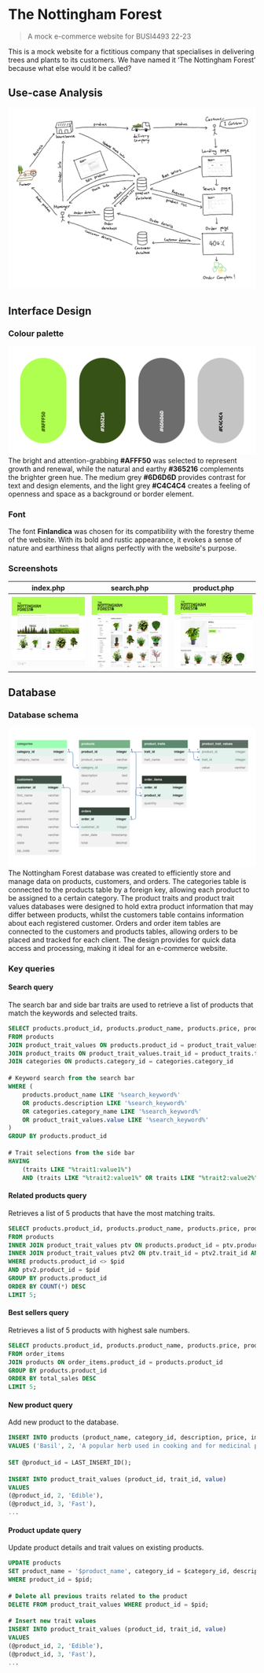 # The Nottingham Forest
> A mock e-commerce website for BUSI4493 22-23

This is a mock website for a fictitious company that specialises in delivering trees and plants to its customers.
We have named it ‘The Nottingham Forest’ because what else would it be called?

## Use-case Analysis
![Rich Picture](./README/rich_picture.png)

## Interface Design
### Colour palette
![Colour Palette](./README/palette.png)
The bright and attention-grabbing **#AFFF50** was selected to represent growth and renewal, while the natural and earthy **#365216** complements the brighter green hue. The medium grey **#6D6D6D** provides contrast for text and design elements, and the light grey **#C4C4C4** creates a feeling of openness and space as a background or border element.

### Font
The font **Finlandica** was chosen for its compatibility with the forestry theme of the website. With its bold and rustic appearance, it evokes a sense of nature and earthiness that aligns perfectly with the website's purpose.

### Screenshots
index.php                                                 | search.php                                                | product.php                                               
 :--------------------------------------------------------:| :--------------------------------------------------------:| :--------------------------------------------------------:
 <img src="./README/screenshot_index.png" width="256"/>   | <img src="./README/screenshot_search.png" width="256"/>  | <img src="./README/screenshot_product.png" width="256"/>

## Database
### Database schema
![Database Schema](./README/schema.png)
The Nottingham Forest database was created to efficiently store and manage data on products, customers, and orders. The categories table is connected to the products table by a foreign key, allowing each product to be assigned to a certain category. The product traits and product trait values databases were designed to hold extra product information that may differ between products, whilst the customers table contains information about each registered customer. Orders and order item tables are connected to the customers and products tables, allowing orders to be placed and tracked for each client. The design provides for quick data access and processing, making it ideal for an e-commerce website.

### Key queries
#### Search query
The search bar and side bar traits are used to retrieve a list of products that match the keywords and selected traits.
```sql
SELECT products.product_id, products.product_name, products.price, products.image_url, GROUP_CONCAT(product_traits.trait_id, ':', product_trait_values.value SEPARATOR ', ') AS traits
FROM products
JOIN product_trait_values ON products.product_id = product_trait_values.product_id
JOIN product_traits ON product_trait_values.trait_id = product_traits.trait_id
JOIN categories ON products.category_id = categories.category_id

# Keyword search from the search bar
WHERE (
	products.product_name LIKE '%search_keyword%'
	OR products.description LIKE '%search_keyword%'
	OR categories.category_name LIKE '%search_keyword%'
	OR product_trait_values.value LIKE '%search_keyword%'
)
GROUP BY products.product_id

# Trait selections from the side bar
HAVING 
	(traits LIKE "%trait1:value1%")
	AND (traits LIKE "%trait2:value1%" OR traits LIKE "%trait2:value2%") ...
```

#### Related products query
Retrieves a list of 5 products that have the most matching traits.
```sql
SELECT products.product_id, products.product_name, products.price, products.image_url
FROM products
INNER JOIN product_trait_values ptv ON products.product_id = ptv.product_id
INNER JOIN product_trait_values ptv2 ON ptv.trait_id = ptv2.trait_id AND ptv.value = ptv2.value
WHERE products.product_id <> $pid
AND ptv2.product_id = $pid
GROUP BY products.product_id
ORDER BY COUNT(*) DESC
LIMIT 5;
```

#### Best sellers query
Retrieves a list of 5 products with highest sale numbers.
```sql
SELECT products.product_id, products.product_name, products.price, products.image_url, SUM(order_items.quantity) as total_sales
FROM order_items
JOIN products ON order_items.product_id = products.product_id
GROUP BY products.product_id
ORDER BY total_sales DESC
LIMIT 5;
```

#### New product query
Add new product to the database.
```sql
INSERT INTO products (product_name, category_id, description, price, image_url)
VALUES ('Basil', 2, 'A popular herb used in cooking and for medicinal purposes.', 2.99, './images/product_photos/basil.png');

SET @product_id = LAST_INSERT_ID();

INSERT INTO product_trait_values (product_id, trait_id, value)
VALUES
(@product_id, 2, 'Edible'),
(@product_id, 3, 'Fast'),
...
```

#### Product update query
Update product details and trait values on existing products.
```sql
UPDATE products
SET product_name = '$product_name', category_id = $category_id, description = '$description', price = $price, image_url = '$image_url'
WHERE product_id = $pid;

# Delete all previous traits related to the product
DELETE FROM product_trait_values WHERE product_id = $pid;

# Insert new trait values
INSERT INTO product_trait_values (product_id, trait_id, value)
VALUES
(@product_id, 2, 'Edible'),
(@product_id, 3, 'Fast'),
...
```